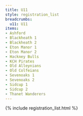 ```yaml
---
title: U11
style: registration_list
breadcrumbs:
  u11: U11
items:
- Ashford
- Blackheath 1
- Blackheath 2
- Eton Manor 1
- Eton Manor 2
- Hackney Bulls
- KCH Pirates
- Old Alleynians
- Old Colfeians
- Sevenoaks 1
- Sevenoaks 2
- Sidcup 1
- Sidcup 2
- Thanet Wanderers
---
```


{% include registration_list.html %}
